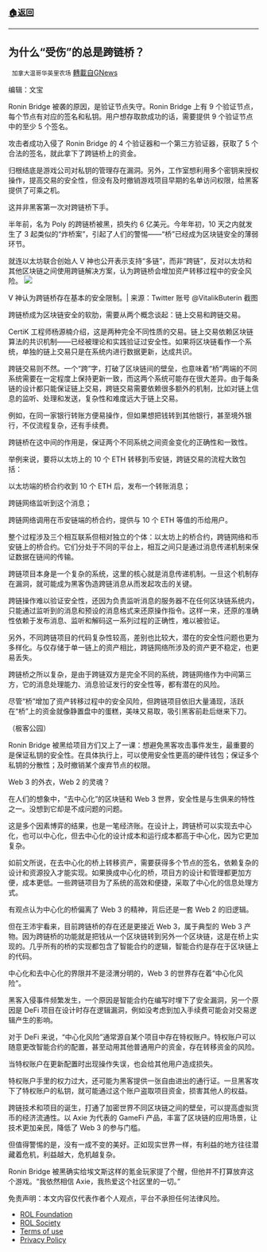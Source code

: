 ###  [:house:返回](README.md)
---


## 为什么“受伤”的总是跨链桥？
` 加拿大温哥华英里农场` [轉載自GNews](https://gnews.org/zh-hans/2492178/)

编辑：文宝

Ronin Bridge 被袭的原因，是验证节点失守。Ronin Bridge 上有 9 个验证节点，每个节点有对应的签名和私钥。用户想存取款成功的话，需要提供 9 个验证节点中的至少 5 个签名。
 
攻击者成功入侵了 Ronin Bridge 的 4 个验证器和一个第三方验证器，获取了 5 个合法的签名，就此拿下了跨链桥上的资金。
 
归根结底是游戏公司对私钥的管理存在漏洞。另外，工作室想利用多个密钥来授权操作，提高交易的安全性，但没有及时撤销游戏项目早期的名单访问权限，给黑客提供了可乘之机。
 
这并非黑客第一次对跨链桥下手。
 
半年前，名为 Poly 的跨链桥被黑，损失约 6 亿美元。今年年初，10 天之内就发生了 3 起类似的“炸桥案”，引起了人们的警惕——“桥”已经成为区块链安全的薄弱环节。
 
就连以太坊联合创始人 V 神也公开表示支持“多链”，而非“跨链”，反对以太坊和其他区块链之间使用跨链解决方案，认为跨链桥会增加资产转移过程中的安全风险。
 ![](https://n.sinaimg.cn/tech/transform/421/w630h591/20220507/77fc-1fca77707fcdb5cdefa1a9ef016ef6b9.png) 

V 神认为跨链桥存在基本的安全限制。| 来源：Twitter 账号 @VitalikButerin 截图
 
跨链桥成为区块链安全的软肋，需要从两个概念谈起：链上交易和跨链交易。
 
CertiK 工程师杨源楠介绍，这是两种完全不同性质的交易。链上交易依赖区块链算法的共识机制——已经被理论和实践验证过安全性。如果将区块链看作一个系统，单独的链上交易只是在系统内进行数据更新，达成共识。
 
跨链交易则不然。一个“跨”字，打破了区块链间的壁垒，也意味着“桥”两端的不同系统需要在一定程度上保持更新一致，而这两个系统可能存在很大差异。由于每条链的设计都只能保证链上交易，跨链交易需要依赖很多额外的机制，比如对链上信息的监听、处理和发送，复杂性和难度远大于链上交易。
 
例如，在同一家银行转账方便易操作，但如果想把钱转到其他银行，甚至境外银行，不仅流程复杂，还有手续费。
 
跨链桥在这中间的作用是，保证两个不同系统之间资金变化的正确性和一致性。
 
举例来说，要将以太坊上的 10 个 ETH 转移到币安链，跨链交易的流程大致包括：
 
以太坊端的桥合约收到 10 个 ETH 后，发布一个转账消息；
 
跨链网络监听到这个消息；
 
跨链网络调用在币安链端的桥合约，提供与 10 个 ETH 等值的币给用户。
 
整个过程涉及三个相互联系但相对独立的个体：以太坊上的桥合约，跨链网络和币安链上的桥合约。它们分处于不同的平台上，相互之间只是通过消息传递机制来保证数据在链间的传输。
 
跨链项目本身是一个复杂的系统，这里的核心就是消息传递机制。一旦这个机制存在漏洞，就可能成为黑客伪造跨链消息从而发起攻击的关键。
 
跨链操作难以验证安全性，还因为负责监听消息的服务器不在任何区块链系统内，只能通过监听到的消息和预设的消息格式来还原操作指令。这样一来，还原的准确性依赖于发布消息、监听和解码这一系列过程的正确性，难以被验证。
 
另外，不同跨链项目的代码复杂性较高，差别也比较大，潜在的安全性问题也更为多样化。与仅存储于单一链上的资产相比，跨链网络所涉及的资产更不稳定，也更易丢失。
 
跨链桥之所以复杂，是由于跨链双方是完全不同的系统，跨链网络作为中间第三方，它的消息处理能力、消息验证发行的安全性等，都有潜在的风险。
 
尽管“桥”增加了资产转移过程中的安全风险，但跨链项目依旧大量涌现，活跃在“桥”上的资金就像静置盘中的蛋糕，美味又易取，吸引黑客前赴后继来下刀。
 
（极客公园）
 
Ronin Bridge 被黑给项目方们又上了一课：想避免黑客攻击事件发生，最重要的是保证私钥的安全性。在具体执行上，可以使用安全性更高的硬件钱包；保证多个私钥的分散性；及时撤销某个废弃节点的权限。
 
Web 3 的外衣，Web 2 的灵魂？
 
在人们的想象中，“去中心化”的区块链和 Web 3 世界，安全性是与生俱来的特性之一。没想到它却是不成问题的问题。
 
这是多个因素博弈的结果，也是一笔经济账。在设计上，跨链桥可以实现去中心化，也可以中心化，但去中心化的设计成本和运行成本都高于中心化，因为它更加复杂。
 
如前文所说，在去中心化的桥上转移资产，需要获得多个节点的签名，依赖复杂的设计和资源投入才能实现。如果换成中心化的桥，项目方的设计和管理都更加方便，成本更低。一些跨链项目为了系统的高效和便捷，采取了中心化的信息处理方式。
 
有观点认为中心化的桥偏离了 Web 3 的精神，背后还是一套 Web 2 的旧逻辑。
 
但在王沛宇看来，目前跨链桥的存在还是更接近 Web 3，属于典型的 Web 3 产物。因为跨链桥的功能就是把钱从一个区块链转到另外一个区块链，这是在桥上实现的。几乎所有的桥的实现都包含了智能合约的逻辑，智能合约是存在于区块链上的代码。
 
中心化和去中心化的界限并不是泾渭分明的，Web 3 的世界存在着“中心化风险”。
 
黑客入侵事件频繁发生，一个原因是智能合约在编写时埋下了安全漏洞，另一个原因是 DeFi 项目在设计时存在逻辑漏洞，例如没考虑到加入手续费可能会对交易逻辑产生的影响。
 
对于 DeFi 来说，“中心化风险”通常源自某个项目中存在特权账户。特权账户可以随意更改智能合约的配置，甚至动用其他普通用户的资金，存在转移资金的风险。
 
当特权账户在更新配置时出现操作失误，也会给其他用户造成损失。
 
特权账户手里的权力过大，还可能为黑客提供一张自由进出的通行证。一旦黑客攻下了特权账户的私钥，就可能通过这个账户盗取项目资金，损害其他人的权益。
 
跨链技术和项目的诞生，打通了加密世界不同区块链之间的壁垒，可以提高虚拟货币的经济流通性。以 Axie 为代表的 GameFi 产品，丰富了区块链的应用场景，让技术更加亲民，降低了 Web 3 的参与门槛。
 
但值得警惕的是，没有一成不变的美好。正如现实世界一样，有利益的地方往往潜藏着危机，利益越大，危机越复杂。
 
Ronin Bridge 被黑确实给埃文斯这样的氪金玩家提了个醒，但他并不打算放弃这个游戏。“我依然相信 Axie，我热爱这个社区里的一切。”

免责声明：本文内容仅代表作者个人观点，平台不承担任何法律风险。
  
- [ROL Foundation](https://rolfoundation.org/)
- [ROL Society](https://rolsociety.org/)
- [Terms of use](https://gnews.org/terms-of-use-3/)
- [Privacy Policy](https://gnews.org/privacy-policy/)
